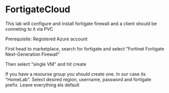 # FortigateCloud

This lab will configure and install fortigate firewall and a client should be conneting to it via PVC

Prerequisite: Registered Azure account

First head to marketplace, search for fortigate and select "Fortinet Fortigate Next-Generation Firewall"

Then select "single VM" and hit create

If you have a resourse group you should create one. In our case its "HomeLab". Select desired region, username, password and fortigate prefix. Leave everything els default


